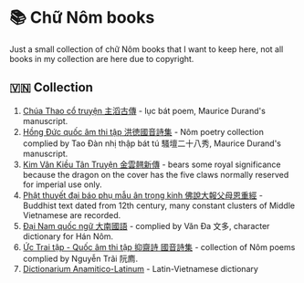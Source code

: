 # 📚 Chữ Nôm books

Just a small collection of chữ Nôm books that I want to keep here, not all books in my collection are here due to copyright.
 
## 🇻🇳 Collection

1. [Chúa Thao cổ truyện 主滔古傳](https://github.com/HyKNH/NomBooks/blob/main/Ch%C3%BAa%20Thao%20c%E1%BB%95%20truy%E1%BB%87n%20%E4%B8%BB%E6%BB%94%E5%8F%A4%E5%82%B3.pdf) - lục bát poem, Maurice Durand's manuscript. 
2. [Hồng Đức quốc âm thi tập 洪徳國音詩集](https://github.com/HyKNH/NomBooks/blob/main/H%E1%BB%93ng%20%C4%90%E1%BB%A9c%20qu%E1%BB%91c%20%C3%A2m%20thi%20t%E1%BA%ADp%20%E6%B4%AA%E5%BE%B3%E5%9C%8B%E9%9F%B3%E8%A9%A9%E9%9B%86.pdf) - Nôm poetry collection complied by Tao Đàn nhị thập bát tú 騷壇二十八秀, Maurice Durand's manuscript.
3. [Kim Vân Kiều Tân Truyện 金雲翹新傳](https://github.com/HyKNH/NomBooks/blob/main/Kim%20V%C3%A2n%20Ki%E1%BB%81u%20T%C3%A2n%20Truy%E1%BB%87n.pdf) - bears some royal significance because the dragon on the cover has the five claws normally reserved for imperial use only.
4. [Phật thuyết đại báo phụ mẫu ân trọng kinh 佛說大報父母恩重經](https://github.com/HyKNH/NomBooks/blob/main/Ph%E1%BA%ADt%20thuy%E1%BA%BFt%20%C4%91%E1%BA%A1i%20b%C3%A1o%20ph%E1%BB%A5%20m%E1%BA%ABu%20%C3%A2n%20tr%E1%BB%8Dng%20kinh%20%E4%BD%9B%E8%AA%AA%E5%A4%A7%E5%A0%B1%E7%88%B6%E6%AF%8D%E6%81%A9%E9%87%8D%E7%B6%93.pdf) - Buddhist text dated from 12th century, many constant clusters of Middle Vietnamese are recorded.
5. [Đại Nam quốc ngữ 大南國語](https://github.com/HyKNH/NomBooks/blob/main/%C4%90%E1%BA%A1i%20Nam%20qu%E1%BB%91c%20ng%E1%BB%AF%E3%80%80%E5%A4%A7%E5%8D%97%E5%9C%8B%E8%AA%9E.pdf) - complied by Văn Đa 文多, character dictionary for Hán Nôm.
6. [Ức Trai tập - Quốc âm thi tập 抑齋詩 國音詩集](https://github.com/HyKNH/NomBooks/blob/main/%E1%BB%A8c%20Trai%20t%E1%BA%ADp_Qu%E1%BB%91c%20%C3%A2m%20thi%20t%E1%BA%ADp%20%E6%8A%91%E9%BD%8B%E8%A9%A9_%E5%9C%8B%E9%9F%B3%E8%A9%A9%E9%9B%86.pdf) - collection of Nôm poems complied by Nguyễn Trãi 阮廌.
7. [Dictionarium Anamitico-Latinum](https://github.com/HyKNH/NomBooks/blob/main/Dictionarium%20Anamitico-Latinum%20-%201772%2C%20P.J.%20Pigneaux.pdf) - Latin-Vietnamese dictionary
